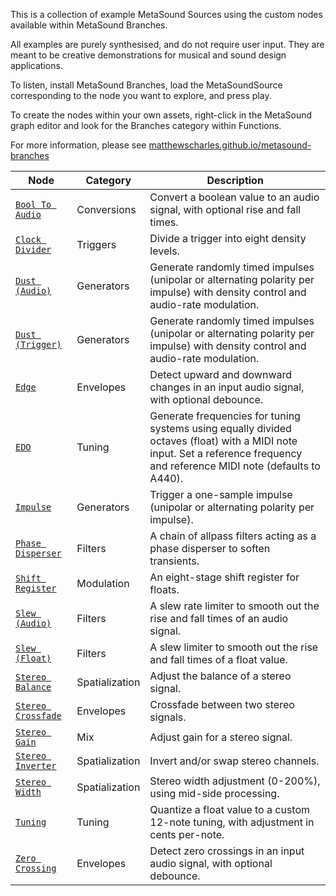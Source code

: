 This is a collection of example MetaSound Sources using the custom nodes available within MetaSound Branches.

All examples are purely synthesised, and do not require user input.  They are meant to be creative demonstrations for musical and sound design applications.

To listen, install MetaSound Branches, load the MetaSoundSource corresponding to the node you want to explore, and press play.

To create the nodes within your own assets, right-click in the MetaSound graph editor and look for the Branches category within Functions.

For more information, please see [matthewscharles.github.io/metasound-branches](https://matthewscharles.github.io/metasound-branches)


| Node | Category | Description |
|------|-----------|-------------|
| [`Bool To Audio`](https://matthewscharles.github.io/metasound-branches/BoolToAudio.html) | Conversions | Convert a boolean value to an audio signal, with optional rise and fall times. |
| [`Clock Divider`](https://matthewscharles.github.io/metasound-branches/ClockDivider.html) | Triggers | Divide a trigger into eight density levels. |
| [`Dust (Audio)`](https://matthewscharles.github.io/metasound-branches/Dust(Audio).html) | Generators | Generate randomly timed impulses (unipolar or alternating polarity per impulse) with density control and audio-rate modulation. |
| [`Dust (Trigger)`](https://matthewscharles.github.io/metasound-branches/Dust(Trigger).html) | Generators | Generate randomly timed impulses (unipolar or alternating polarity per impulse) with density control and audio-rate modulation. |
| [`Edge`](https://matthewscharles.github.io/metasound-branches/Edge.html) | Envelopes | Detect upward and downward changes in an input audio signal, with optional debounce. |
| [`EDO`](https://matthewscharles.github.io/metasound-branches/EDO.html) | Tuning | Generate frequencies for tuning systems using equally divided octaves (float) with a MIDI note input. Set a reference frequency and reference MIDI note (defaults to A440). |
| [`Impulse`](https://matthewscharles.github.io/metasound-branches/Impulse.html) | Generators | Trigger a one-sample impulse (unipolar or alternating polarity per impulse). |
| [`Phase Disperser`](https://matthewscharles.github.io/metasound-branches/PhaseDisperser.html) | Filters | A chain of allpass filters acting as a phase disperser to soften transients. |
| [`Shift Register`](https://matthewscharles.github.io/metasound-branches/ShiftRegister.html) | Modulation | An eight-stage shift register for floats. |
| [`Slew (Audio)`](https://matthewscharles.github.io/metasound-branches/Slew(Audio).html) | Filters | A slew rate limiter to smooth out the rise and fall times of an audio signal. |
| [`Slew (Float)`](https://matthewscharles.github.io/metasound-branches/Slew(Float).html) | Filters | A slew limiter to smooth out the rise and fall times of a float value. |
| [`Stereo Balance`](https://matthewscharles.github.io/metasound-branches/StereoBalance.html) | Spatialization | Adjust the balance of a stereo signal. |
| [`Stereo Crossfade`](https://matthewscharles.github.io/metasound-branches/StereoCrossfade.html) | Envelopes | Crossfade between two stereo signals. |
| [`Stereo Gain`](https://matthewscharles.github.io/metasound-branches/StereoGain.html) | Mix | Adjust gain for a stereo signal. |
| [`Stereo Inverter`](https://matthewscharles.github.io/metasound-branches/StereoInverter.html) | Spatialization | Invert and/or swap stereo channels. |
| [`Stereo Width`](https://matthewscharles.github.io/metasound-branches/StereoWidth.html) | Spatialization | Stereo width adjustment (0-200%), using mid-side processing. |
| [`Tuning`](https://matthewscharles.github.io/metasound-branches/Tuning.html) | Tuning | Quantize a float value to a custom 12-note tuning, with adjustment in cents per-note. |
| [`Zero Crossing`](https://matthewscharles.github.io/metasound-branches/ZeroCrossing.html) | Envelopes | Detect zero crossings in an input audio signal, with optional debounce. |
